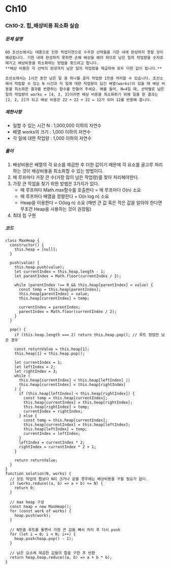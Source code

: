 # Ch10
### Ch10-2. 힙_배상비용 최소화 실습
##### 문제 설명
    OO 조선소에서는 태풍으로 인한 작업지연으로 수주한 선박들을 기한 내에 완성하지 못할 것이 예상됩니다. 기한 내에 완성하지 못하면 손해 배상을 해야 하므로 남은 일의 작업량을 숫자로 매기고 배상비용을 최소화하는 방법을 찾으려고 합니다.
    **배상 비용은 각 선박의 완성까지 남은 일의 작업량을 제곱하여 모두 더한 값이 됩니다.**

    조선소에서는 1시간 동안 남은 일 중 하나를 골라 작업량 1만큼 처리할 수 있습니다. 조선소에서 작업할 수 있는 N 시간과 각 일에 대한 작업량이 담긴 배열(works)이 있을 때 배상 비용을 최소화한 결과를 반환하는 함수를 만들어 주세요. 예를 들어, N=4일 때, 선박별로 남은 일의 작업량이 works = [4, 3, 3]이라면 배상 비용을 최소화하기 위해 일을 한 결과는 [2, 2, 2]가 되고 배상 비용은 22 + 22 + 22 = 12가 되어 12를 반환해 줍니다.
##### 제한사항
- 일할 수 있는 시간 N : 1,000,000 이하의 자연수
- 배열 works의 크기 : 1,000 이하의 자연수
- 각 일에 대한 작업량 : 1,000 이하의 자연수
##### 풀이
1. 배상비용은 배열의 각 요소를 제곱한 후 더한 값이기 때문에 각 요소를 골고루 처리하는 것이 배상비용을 최소화할 수 있는 방법이다.
2. 매 루프마다 가장 큰 수(가장 많이 남은 작업량)를 찾아 처리해야한다.
3. 가장 큰 작업을 찾기 위한 방법은 3가지가 있다.
    - 매 루프마다 Math.max함수를 호출한다 = 매 루프마다 O(n) 소요
    - 매 루프마다 배열을 정렬한다 = O(n log n) 소요
    - Heap을 이용한다 = O(log n) 소요
    (매번 큰 값 혹은 작은 값을 알아야 한다면 무조건 Heap을 사용하는 것이 권장됨)
4. 최대 힙 구현
##### 코드
```
class MaxHeap {
  constructor() {
    this.heap = [null];
  }

  push(value) {
    this.heap.push(value);
    let currentIndex = this.heap.length - 1;
    let parentIndex = Math.floor(currentIndex / 2);

    while (parentIndex !== 0 && this.heap[parentIndex] < value) {
      const temp = this.heap[parentIndex];
      this.heap[parentIndex] = value;
      this.heap[currentIndex] = temp;

      currentIndex = parentIndex;
      parentIndex = Math.floor(currentIndex / 2);
    }
  }

  pop() {
    if (this.heap.length === 2) return this.heap.pop(); // 루트 정점만 남은 경우

    const returnValue = this.heap[1];
    this.heap[1] = this.heap.pop();

    let currentIndex = 1;
    let leftIndex = 2;
    let rightIndex = 3;
    while (
      this.heap[currentIndex] < this.heap[leftIndex] ||
      this.heap[currentIndex] < this.heap[rightIndex]
    ) {
      if (this.heap[leftIndex] < this.heap[rightIndex]) {
        const temp = this.heap[currentIndex];
        this.heap[currentIndex] = this.heap[rightIndex];
        this.heap[rightIndex] = temp;
        currentIndex = rightIndex;
      } else {
        const temp = this.heap[currentIndex];
        this.heap[currentIndex] = this.heap[leftIndex];
        this.heap[leftIndex] = temp;
        currentIndex = leftIndex;
      }
      leftIndex = currentIndex * 2;
      rightIndex = currentIndex * 2 + 1;
    }

    return returnValue;
  }
}
function solution(N, works) {
  // 모든 작업의 합보다 N이 크거나 같을 경우에는 배상비용을 구할 필요가 없다.
  if (works.reduce((a, b) => a + b) <= N) {
    return 0;
  }

  // max heap 구성
  const heap = new MaxHeap();
  for (const work of works) {
    heap.push(work);
  }

  // N만큼 루트를 돌면서 가장 큰 값을 빼서 처리 후 다시 push
  for (let i = 0; i < N; i++) {
    heap.push(heap.pop() - 1);
  }

  // 남은 요소에 제곱한 값들의 합을 구한 후 반환
  return heap.heap.reduce((a, b) => a + b * b);
}
```